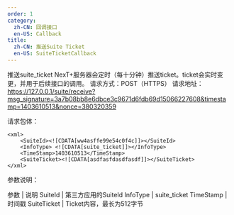 ```yaml
---
order: 1
category:
  zh-CN: 回调接口
  en-US: Callback
title: 
  zh-CN: 推送Suite Ticket
  en-US: SuiteTicketCallback
---
```


推送suite_ticket
NexT+服务器会定时（每十分钟）推送ticket。ticket会实时变更，并用于后续接口的调用。
请求方式：POST（HTTPS）
请求地址：https://127.0.0.1/suite/receive?msg_signature=3a7b08bb8e6dbce3c9671d6fdb69d15066227608&timestamp=1403610513&nonce=380320359

请求包体：

    <xml>
        <SuiteId><![CDATA[ww4asffe99e54c0f4c]]></SuiteId>
        <InfoType> <![CDATA[suite_ticket]]></InfoType>
        <TimeStamp>1403610513</TimeStamp>
        <SuiteTicket><![CDATA[asdfasfdasdfasdf]]></SuiteTicket>
    </xml>
参数说明：

参数 | 说明
SuiteId | 第三方应用的SuiteId
InfoType | suite_ticket
TimeStamp | 时间戳
SuiteTicket | Ticket内容，最长为512字节